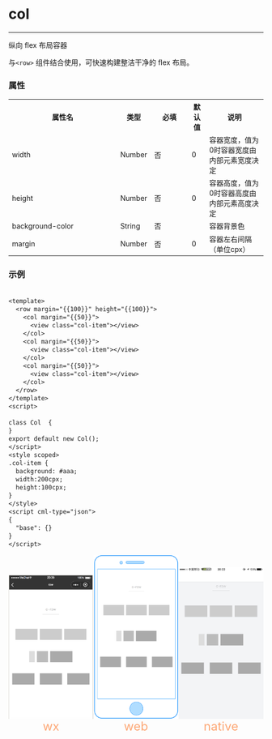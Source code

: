 # col

---

纵向 flex 布局容器

与`<row>` 组件结合使用，可快速构建整洁干净的 flex 布局。

### 属性

<table>
  <tr>
    <th width="200px">属性名</th>
    <th>类型</th>
    <th width="60px">必填</th>
    <th>默认值</th>
    <th>说明</th>
  </tr>
  <tr>
    <td>width</td>
    <td>Number</td>
    <td>否</td>
    <td>0</td>
    <td>容器宽度，值为0时容器宽度由内部元素宽度决定</td>
  </tr>
  <tr>
    <td>height</td>
    <td>Number</td>
    <td>否</td>
    <td>0</td>
    <td>容器高度，值为0时容器高度由内部元素高度决定</td>
  </tr>
  <tr>
    <td>background-color</td>
    <td>String</td>
    <td>否</td>
    <td></td>
    <td>容器背景色</td>
  </tr>
  <tr>
    <td>margin</td>
    <td>Number</td>
    <td>否</td>
    <td>0</td>
    <td>容器左右间隔（单位cpx）</td>
  </tr>
</table>

### 示例

```vue

<template>
  <row margin="{{100}}" height="{{100}}">
    <col margin="{{50}}">
      <view class="col-item"></view>
    </col>
    <col margin="{{50}}">
      <view class="col-item"></view>
    </col>
    <col margin="{{50}}">
      <view class="col-item"></view>
    </col>
  </row>
</template>
<script>

class Col  {
}
export default new Col();
</script>
<style scoped>
.col-item {
  background: #aaa;
  width:200cpx;
  height:100cpx;
}
</style>
<script cml-type="json">
{
  "base": {}
}
</script>
```

<div style="display: flex;flex-direction: row;justify-content: space-around; align-items: flex-end;">
  <div style="display: flex;flex-direction: column;align-items: center;">
    <img src="../images/row_wx.png" width="200px" height="100%" />
    <text style="color: #fda775;font-size: 24px;">wx</text>
  </div>
  <div style="display: flex;flex-direction: column;align-items: center;">
    <img src="../images/row_web.png" width="200px" height="100%"/>
    <text style="color: #fda775;font-size: 24px;">web</text>
  </div>
  <div style="display: flex;flex-direction: column;align-items: center;">
    <img src="../images/row_weex.png" width="200px" height="100%"/>
    <text style="color: #fda775;font-size: 24px;">native</text>
  </div>
</div>
